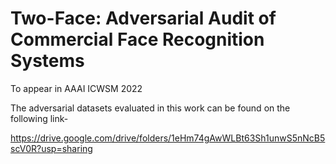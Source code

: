 # Two-Face: Adversarial Audit of Commercial Face Recognition Systems

To appear in AAAI ICWSM 2022

The adversarial datasets evaluated in this work can be found on the following link-

https://drive.google.com/drive/folders/1eHm74gAwWLBt63Sh1unwS5nNcB5scV0R?usp=sharing
